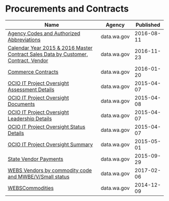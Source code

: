 # Procurements and Contracts

Name | Agency | Published
---- | ---- | ---------
[Agency Codes and Authorized Abbreviations](../socrata/uie2-nw4g.md) | data.wa.gov | 2016-08-11
[Calendar Year 2015 & 2016 Master Contract Sales Data by Customer, Contract, Vendor](../socrata/n8q6-4twj.md) | data.wa.gov | 2016-11-23
[Commerce Contracts](../socrata/txep-7uqx.md) | data.wa.gov | 2016-01-20
[OCIO IT Project Oversight Assessment Details](../socrata/9dnz-48uh.md) | data.wa.gov | 2015-04-07
[OCIO IT Project Oversight Documents](../socrata/s29e-i2mw.md) | data.wa.gov | 2015-04-08
[OCIO IT Project Oversight Leadership Details](../socrata/3uf4-3kn2.md) | data.wa.gov | 2015-04-07
[OCIO IT Project Oversight Status Details](../socrata/jym6-rqxg.md) | data.wa.gov | 2015-04-07
[OCIO IT Project Oversight Summary](../socrata/hdh3-xc9r.md) | data.wa.gov | 2015-05-01
[State Vendor Payments](../socrata/sufm-u7rz.md) | data.wa.gov | 2015-09-29
[WEBS Vendors by commodity code and MWBE/V/Small status](../socrata/3kwi-7zsj.md) | data.wa.gov | 2017-02-06
[WEBSCommodities](../socrata/p3h4-ygqm.md) | data.wa.gov | 2014-12-09

